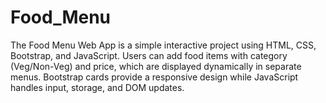 # Food_Menu
The Food Menu Web App is a simple interactive project using HTML, CSS, Bootstrap, and JavaScript. Users can add food items with category (Veg/Non-Veg) and price, which are displayed dynamically in separate menus. Bootstrap cards provide a responsive design while JavaScript handles input, storage, and DOM updates.
